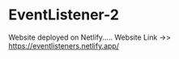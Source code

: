 # EventListener-2
Website deployed on Netlify.....
Website Link ->> https://eventlisteners.netlify.app/
